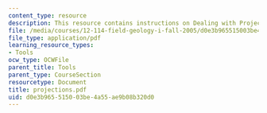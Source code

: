 ```yaml
---
content_type: resource
description: This resource contains instructions on Dealing with Projections.
file: /media/courses/12-114-field-geology-i-fall-2005/d0e3b965515003be4a55ae9b08b320d0_projections.pdf
file_type: application/pdf
learning_resource_types:
- Tools
ocw_type: OCWFile
parent_title: Tools
parent_type: CourseSection
resourcetype: Document
title: projections.pdf
uid: d0e3b965-5150-03be-4a55-ae9b08b320d0
---
```

